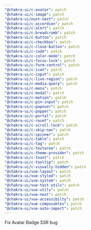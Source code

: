 ```yaml
---
"@chakra-ui/c-avatar": patch
"@chakra-ui/c-image": patch
"@chakra-ui/nuxt-next": patch
"@chakra-ui/c-accordion": patch
"@chakra-ui/c-alert": patch
"@chakra-ui/c-breadcrumb": patch
"@chakra-ui/c-button": patch
"@chakra-ui/c-checkbox": patch
"@chakra-ui/c-close-button": patch
"@chakra-ui/c-code": patch
"@chakra-ui/c-color-mode": patch
"@chakra-ui/c-focus-lock": patch
"@chakra-ui/c-form-control": patch
"@chakra-ui/c-icon": patch
"@chakra-ui/c-input": patch
"@chakra-ui/c-live-region": patch
"@chakra-ui/c-media-query": patch
"@chakra-ui/c-menu": patch
"@chakra-ui/c-modal": patch
"@chakra-ui/c-motion": patch
"@chakra-ui/c-pin-input": patch
"@chakra-ui/c-popover": patch
"@chakra-ui/c-popper": patch
"@chakra-ui/c-portal": patch
"@chakra-ui/c-reset": patch
"@chakra-ui/c-scroll-lock": patch
"@chakra-ui/c-skip-nav": patch
"@chakra-ui/c-spinner": patch
"@chakra-ui/c-table": patch
"@chakra-ui/c-tag": patch
"@chakra-ui/c-textarea": patch
"@chakra-ui/c-theme-provider": patch
"@chakra-ui/c-toast": patch
"@chakra-ui/c-tooltip": patch
"@chakra-ui/c-visually-hidden": patch
"@chakra-ui/vue-layout": patch
"@chakra-ui/vue-styled": patch
"@chakra-ui/vue-system": patch
"@chakra-ui/vue-test-utils": patch
"@chakra-ui/vue-utils": patch
"@chakra-ui/vue-next": patch
"@chakra-ui/vue-accessibilty": patch
"@chakra-ui/vue-composables": patch
"@chakra-ui/vue-auto-import": patch
---
```


Fix Avatar Badge SSR bug
